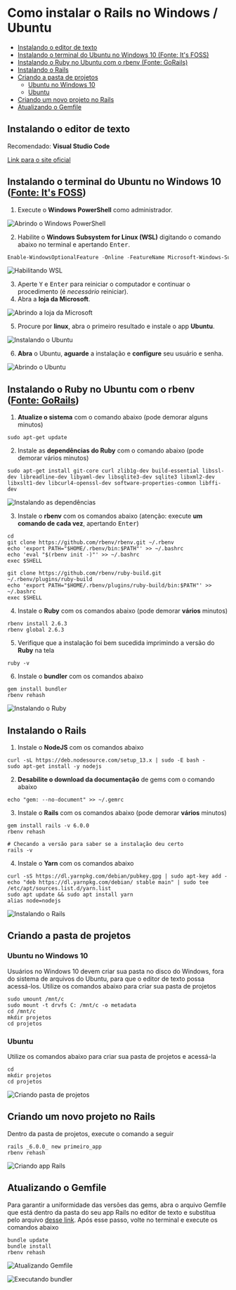 # Como instalar o Rails no Windows / Ubuntu

- [Instalando o editor de texto](#instalando-o-editor-de-texto)
- [Instalando o terminal do Ubuntu no Windows 10 (Fonte: It's FOSS)](#instalando-o-terminal-do-ubuntu-no-windows-10-fonte-its-foss)
- [Instalando o Ruby no Ubuntu com o rbenv (Fonte: GoRails)](#instalando-o-ruby-no-ubuntu-com-o-rbenv-fonte-gorails)
- [Instalando o Rails](#instalando-o-rails)
- [Criando a pasta de projetos](#criando-a-pasta-de-projetos)
  - [Ubuntu no Windows 10](#ubuntu-no-windows-10)
  - [Ubuntu](#ubuntu)
- [Criando um novo projeto no Rails](#criando-um-novo-projeto-no-rails)
- [Atualizando o Gemfile](#atualizando-o-gemfile)

## Instalando o editor de texto

Recomendado: **Visual Studio Code**

[Link para o site oficial](https://code.visualstudio.com/)

## Instalando o terminal do Ubuntu no Windows 10 ([Fonte: It's FOSS](https://itsfoss.com/install-bash-on-windows/))

1. Execute o **Windows PowerShell** como administrador.

![Abrindo o Windows PowerShell](abrir_powershell.gif)

2. Habilite o **Windows Subsystem for Linux (WSL)** digitando o comando abaixo no terminal e apertando <kbd>Enter</kbd>.

```powershell
Enable-WindowsOptionalFeature -Online -FeatureName Microsoft-Windows-Subsystem-Linux
```
![Habilitando WSL](habilitar_wsl.gif)

3. Aperte <kbd>Y</kbd> e <kbd>Enter</kbd> para reiniciar o computador e continuar o procedimento (é *necessário* reiniciar).
4. Abra a **loja da Microsoft**.

![Abrindo a loja da Microsoft](abrir_microsoft_store.gif)

5. Procure por **linux**, abra o primeiro resultado e instale o app **Ubuntu**.

![Instalando o Ubuntu](instalar_ubuntu.gif)

6. **Abra** o Ubuntu, **aguarde** a instalação e **configure** seu usuário e senha.

![Abrindo o Ubuntu](abrir_ubuntu.gif)

## Instalando o Ruby no Ubuntu com o rbenv ([Fonte: GoRails](https://gorails.com/setup/windows/10))

1. **Atualize o sistema** com o comando abaixo (pode demorar alguns minutos)

```shell
sudo apt-get update
```

2. Instale as **dependências do Ruby** com o comando abaixo (pode demorar vários minutos)

```shell
sudo apt-get install git-core curl zlib1g-dev build-essential libssl-dev libreadline-dev libyaml-dev libsqlite3-dev sqlite3 libxml2-dev libxslt1-dev libcurl4-openssl-dev software-properties-common libffi-dev
```

![Instalando as dependências](instalar_dependencias.gif)

3. Instale o **rbenv** com os comandos abaixo (atenção: execute **um comando de cada vez**, apertando <kbd>Enter</kbd>)

```shell
cd
git clone https://github.com/rbenv/rbenv.git ~/.rbenv
echo 'export PATH="$HOME/.rbenv/bin:$PATH"' >> ~/.bashrc
echo 'eval "$(rbenv init -)"' >> ~/.bashrc
exec $SHELL

git clone https://github.com/rbenv/ruby-build.git ~/.rbenv/plugins/ruby-build
echo 'export PATH="$HOME/.rbenv/plugins/ruby-build/bin:$PATH"' >> ~/.bashrc
exec $SHELL
```

4. Instale o **Ruby** com os comandos abaixo (pode demorar **vários** minutos)

```shell
rbenv install 2.6.3
rbenv global 2.6.3
```

5. Verifique que a instalação foi bem sucedida imprimindo a versão do **Ruby** na tela

```shell
ruby -v
```

6. Instale o **bundler** com os comandos abaixo

```shell
gem install bundler
rbenv rehash
```

![Instalando o Ruby](instalar_ruby.gif)

## Instalando o Rails

1. Instale o **NodeJS** com os comandos abaixo

```shell
curl -sL https://deb.nodesource.com/setup_13.x | sudo -E bash -
sudo apt-get install -y nodejs
```

2. **Desabilite o download da documentação** de gems com o comando abaixo

```shell
echo "gem: --no-document" >> ~/.gemrc
```

3. Instale o **Rails** com os comandos abaixo (pode demorar **vários** minutos)

```shell
gem install rails -v 6.0.0
rbenv rehash

# Checando a versão para saber se a instalação deu certo
rails -v
```

4. Instale o **Yarn** com os comandos abaixo

```shell
curl -sS https://dl.yarnpkg.com/debian/pubkey.gpg | sudo apt-key add -
echo "deb https://dl.yarnpkg.com/debian/ stable main" | sudo tee /etc/apt/sources.list.d/yarn.list
sudo apt update && sudo apt install yarn
alias node=nodejs
```

![Instalando o Rails](instalar_rails.gif)

## Criando a pasta de projetos

### Ubuntu no Windows 10

Usuários no Windows 10 devem criar sua pasta no disco do Windows, fora do sistema de arquivos do Ubuntu, para que o editor de texto possa acessá-los. Utilize os comandos abaixo para criar sua pasta de projetos

```shell
sudo umount /mnt/c
sudo mount -t drvfs C: /mnt/c -o metadata
cd /mnt/c
mkdir projetos
cd projetos
```

### Ubuntu

Utilize os comandos abaixo para criar sua pasta de projetos e acessá-la

```shell
cd
mkdir projetos
cd projetos
```

![Criando pasta de projetos](criar_pasta_projetos.gif)

## Criando um novo projeto no Rails

Dentro da pasta de projetos, execute o comando a seguir

```shell
rails _6.0.0_ new primeiro_app
rbenv rehash
```

![Criando app Rails](criar_app.gif)

## Atualizando o Gemfile

Para garantir a uniformidade das versões das gems, abra o arquivo Gemfile que está dentro da pasta do seu app Rails no editor de texto e substitua pelo arquivo [desse link](https://raw.githubusercontent.com/mhartl/rails_tutorial_6th_edition_gemfiles/master/hello_app/Gemfile). Após esse passo, volte no terminal e execute os comandos abaixo

```shell
bundle update
bundle install
rbenv rehash
```

![Atualizando Gemfile](atualizar_gemfile.gif)

![Executando bundler](executar_bundler.gif)
